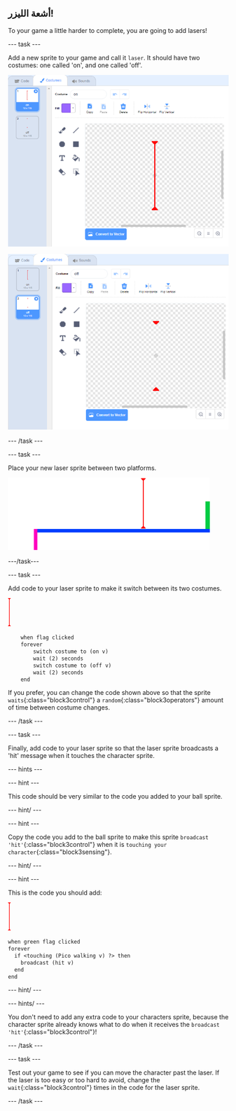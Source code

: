 ## أشعة الليزر!

To your game a little harder to complete, you are going to add lasers!

\--- task \---

Add a new sprite to your game and call it `laser`. It should have two costumes: one called 'on', and one called 'off'.

![لقطة الشاشة](images/dodge-lasers-costume1.png)

![لقطة الشاشة](images/dodge-lasers-costume2.png)

\--- /task \---

\--- task \---

Place your new laser sprite between two platforms.

![لقطة الشاشة](images/dodge-lasers-position.png)

\---/task\---

\--- task \---

Add code to your laser sprite to make it switch between its two costumes.

![laser sprite](images/laser_sprite.png)

```blocks3
    when flag clicked
    forever
        switch costume to (on v)
        wait (2) seconds
        switch costume to (off v)
        wait (2) seconds
    end
```

If you prefer, you can change the code shown above so that the sprite `waits`{:class="block3control"} a `random`{:class="block3operators"} amount of time between costume changes.

\--- /task \---

\--- task \---

Finally, add code to your laser sprite so that the laser sprite broadcasts a 'hit' message when it touches the character sprite.

\--- hints \---

\--- hint \---

This code should be very similar to the code you added to your ball sprite.

\--- hint/ \---

\--- hint \---

Copy the code you add to the ball sprite to make this sprite `broadcast 'hit'`{:class="block3control"} when it is `touching your character`{:class="block3sensing"}.

\--- hint/ \---

\--- hint \---

This is the code you should add:

![laser sprite](images/laser_sprite.png)

```blocks3
when green flag clicked
forever 
  if <touching (Pico walking v) ?> then 
    broadcast (hit v)
  end
end
```

\--- hint/ \---

\--- hints/ \---

You don't need to add any extra code to your characters sprite, because the character sprite already knows what to do when it receives the `broadcast 'hit'`{:class="block3control"}!

\--- /task \---

\--- task \---

Test out your game to see if you can move the character past the laser. If the laser is too easy or too hard to avoid, change the `wait`{:class="block3control"} times in the code for the laser sprite.

\--- /task \---